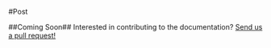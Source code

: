 #Post

##Coming Soon##
Interested in contributing to the documentation? [Send us a pull request!](https://github.com/portonefive/larapress-docs)